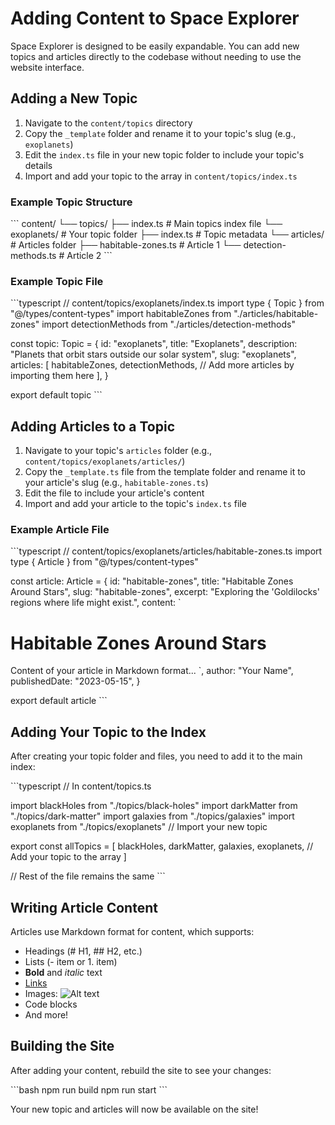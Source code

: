# Adding Content to Space Explorer

Space Explorer is designed to be easily expandable. You can add new topics and articles directly to the codebase without needing to use the website interface.

## Adding a New Topic

1. Navigate to the `content/topics` directory
2. Copy the `_template` folder and rename it to your topic's slug (e.g., `exoplanets`)
3. Edit the `index.ts` file in your new topic folder to include your topic's details
4. Import and add your topic to the array in `content/topics/index.ts`

### Example Topic Structure

\`\`\`
content/
└── topics/
    ├── index.ts                  # Main topics index file
    └── exoplanets/               # Your topic folder
        ├── index.ts              # Topic metadata
        └── articles/             # Articles folder
            ├── habitable-zones.ts  # Article 1
            └── detection-methods.ts # Article 2
\`\`\`

### Example Topic File

\`\`\`typescript
// content/topics/exoplanets/index.ts
import type { Topic } from "@/types/content-types"
import habitableZones from "./articles/habitable-zones"
import detectionMethods from "./articles/detection-methods"

const topic: Topic = {
  id: "exoplanets",
  title: "Exoplanets",
  description: "Planets that orbit stars outside our solar system",
  slug: "exoplanets",
  articles: [
    habitableZones,
    detectionMethods,
    // Add more articles by importing them here
  ],
}

export default topic
\`\`\`

## Adding Articles to a Topic

1. Navigate to your topic's `articles` folder (e.g., `content/topics/exoplanets/articles/`)
2. Copy the `_template.ts` file from the template folder and rename it to your article's slug (e.g., `habitable-zones.ts`)
3. Edit the file to include your article's content
4. Import and add your article to the topic's `index.ts` file

### Example Article File

\`\`\`typescript
// content/topics/exoplanets/articles/habitable-zones.ts
import type { Article } from "@/types/content-types"

const article: Article = {
  id: "habitable-zones",
  title: "Habitable Zones Around Stars",
  slug: "habitable-zones",
  excerpt: "Exploring the 'Goldilocks' regions where life might exist.",
  content: `
# Habitable Zones Around Stars

Content of your article in Markdown format...
  `,
  author: "Your Name",
  publishedDate: "2023-05-15",
}

export default article
\`\`\`

## Adding Your Topic to the Index

After creating your topic folder and files, you need to add it to the main index:

\`\`\`typescript
// In content/topics.ts

import blackHoles from "./topics/black-holes"
import darkMatter from "./topics/dark-matter"
import galaxies from "./topics/galaxies"
import exoplanets from "./topics/exoplanets" // Import your new topic

export const allTopics = [
  blackHoles,
  darkMatter,
  galaxies,
  exoplanets, // Add your topic to the array
]

// Rest of the file remains the same
\`\`\`

## Writing Article Content

Articles use Markdown format for content, which supports:

- Headings (# H1, ## H2, etc.)
- Lists (- item or 1. item)
- **Bold** and *italic* text
- [Links](https://example.com)
- Images: ![Alt text](image-url)
- Code blocks
- And more!

## Building the Site

After adding your content, rebuild the site to see your changes:

\`\`\`bash
npm run build
npm run start
\`\`\`

Your new topic and articles will now be available on the site!
